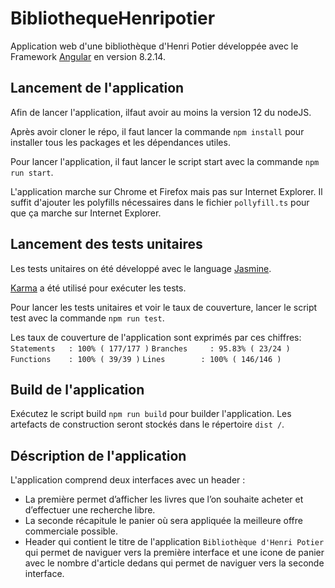 # BibliothequeHenripotier

Application web d'une bibliothèque d'Henri Potier développée avec le Framework [Angular](https://v8.angular.io/docs) en version 8.2.14.

## Lancement de l'application

Afin de lancer l'application, ilfaut avoir au moins la version 12 du nodeJS.

Après avoir cloner le répo, il faut lancer la commande `npm install` pour installer tous les packages et les dépendances utiles.

Pour lancer l'application, il faut lancer le script start avec la commande `npm run start`.

L'application marche sur Chrome et Firefox mais pas sur Internet Explorer. Il suffit d'ajouter les polyfills nécessaires dans le fichier `pollyfill.ts` pour que ça marche sur Internet Explorer.

## Lancement des tests unitaires

Les tests unitaires on été développé avec le language [Jasmine](https://jasmine.github.io/).

[Karma](https://jasmine.github.io/) a été utilisé pour exécuter les tests.

Pour lancer les tests unitaires et voir le taux de couverture, lancer le script test avec la commande `npm run test`.

Les taux de couverture de l'application sont exprimés par ces chiffres: 
`Statements   : 100% ( 177/177 )`
`Branches     : 95.83% ( 23/24 )`
`Functions    : 100% ( 39/39 )`
`Lines        : 100% ( 146/146 )`

## Build de l'application

Exécutez le script build `npm run build` pour builder l'application. Les artefacts de construction seront stockés dans le répertoire `dist /`.

## Déscription de l'application

L'application comprend deux interfaces avec un header :

- La première permet d’afficher les livres que l’on souhaite acheter et d’effectuer une recherche libre.
- La seconde récapitule le panier où sera appliquée la meilleure offre commerciale possible.
- Header qui contient le titre de l'application `Bibliothèque d'Henri Potier` qui permet de naviguer vers la première interface et une icone de panier avec le nombre d'article dedans qui permet de naviguer vers la seconde interface.
